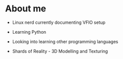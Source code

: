 # About me
  
* Linux nerd currently documenting VFIO setup

* Learning Python

* Looking into learning other programming languages

* Shards of Reality - 3D Modelling and Texturing

<!---
TheNekOz/TheNekOz is a ✨ special ✨ repository because its `README.md` (this file) appears on your GitHub profile.
You can click the Preview link to take a look at your changes.
--->
